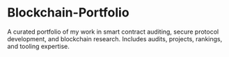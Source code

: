 # Blockchain-Portfolio
A curated portfolio of my work in smart contract auditing, secure protocol development, and blockchain research. Includes audits, projects, rankings, and tooling expertise.
